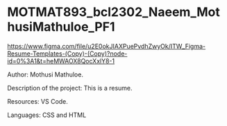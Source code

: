 # MOTMAT893_bcl2302_Naeem_MothusiMathuloe_PF1

https://www.figma.com/file/u2E0okJIAXPuePvdhZwyOk/ITW_Figma-Resume-Templates-(Copy)-(Copy)?node-id=0%3A1&t=heMWAOX8QocXxlY8-1

Author: Mothusi Mathuloe.

Description of the project: This is a resume.

Resources: VS Code.

Languages: CSS and HTML
